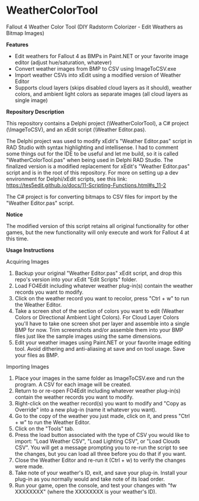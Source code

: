 # WeatherColorTool
Fallout 4 Weather Color Tool (DIY Radstorm Colorizer - Edit Weathers as Bitmap Images)

<b>Features</b>

- Edit weathers for Fallout 4 as BMPs in Paint.NET or your favorite image editor (adjust hue/saturation, whatever)
- Convert weather images from BMP to CSV using ImageToCSV.exe
- Import weather CSVs into xEdit using a modified version of Weather Editor
- Supports cloud layers (skips disabled cloud layers as it should), weather colors, and ambient light colors as separate images (all cloud layers as single image)

<b>Repository Description</b>

This repository contains a Delphi project (\WeatherColorTool), a C# project (\ImageToCSV), and an xEdit script (\Weather Editor.pas).

The Delphi project was used to modify xEdit's "Weather Editor.pas" script in RAD Studio with syntax highlighting and intellisense. I had to comment some things out for the IDE to be useful and let me build, so it is called "WeatherColorTool.pas" when being used in Delphi RAD Studio. The finalized version is a modified replacement for xEdit's "Weather Editor.pas" script and is in the root of this repository. For more on setting up a dev environment for Delphi/xEdit scripts, see this link:  https://tes5edit.github.io/docs/11-Scripting-Functions.html#s_11-2

The C# project is for converting bitmaps to CSV files for import by the "Weather Editor.pas" script.

<b>Notice</b>

The modified version of this script retains all original functionality for other games, but the new functionality will only execute and work for Fallout 4 at this time.

<b>Usage Instructions</b>

Acquiring Images
1) Backup your original "Weather Editor.pas" xEdit script, and drop this repo's version into your xEdit "Edit Scripts" folder.
2) Load FO4Edit including whatever weather plug-in(s) contain the weather records you want to modify.
3) Click on the weather record you want to recolor, press "Ctrl + w" to run the Weather Editor.
4) Take a screen shot of the section of colors you want to edit (Weather Colors or Directional Ambient Light Colors). For Cloud Layer Colors you'll have to take one screen shot per layer and assemble into a single BMP for now. Trim screenshots and/or assemble them into your BMP files just like the sample images using the same dimensions.
5) Edit your weather images using Paint.NET or your favorite image editing tool. Avoid dithering and anti-aliasing at save and on tool usage. Save your files as BMP.

Importing Images
1) Place your images in the same folder as ImageToCSV.exe and run the program. A CSV for each image will be created.
2) Return to or re-open FO4Edit including whatever weather plug-in(s) contain the weather records you want to modify.
3) Right-click on the weather record(s) you want to modify and "Copy as Override" into a new plug-in (name it whatever you want).
4) Go to the copy of the weather you just made, click on it, and press "Ctrl + w" to run the Weather Editor.
5) Click on the "Tools" tab.
6) Press the load button associated with the type of CSV you would like to import: "Load Weather CSV", "Load Lighting CSV", or "Load Clouds CSV". You will get a message prompting you to re-run the script to see the changes, but you can load all three before you do that if you want.
7) Close the Weather Editor and re-run it (Ctrl + w) to verify the changes were made.
8) Take note of your weather's ID, exit, and save your plug-in. Install your plug-in as you normally would and take note of its load order.
9) Run your game, open the console, and test your changes with "fw XXXXXXXX" (where the XXXXXXXX is your weather's ID).
